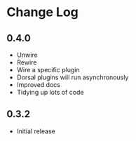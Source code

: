 Change Log
==========

0.4.0
-----
- Unwire
- Rewire
- Wire a specific plugin
- Dorsal plugins will run asynchronously
- Improved docs
- Tidying up lots of code

0.3.2
-----
- Initial release
